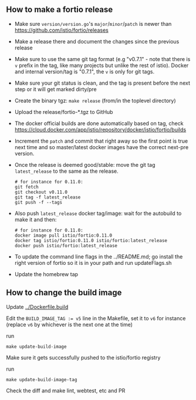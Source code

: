 ## How to make a fortio release

- Make sure `version/version.go`'s `major`/`minor`/`patch` is newer than https://github.com/istio/fortio/releases

- Make a release there and document the changes since the previous release

- Make sure to use the same git tag format (e.g "v0.7.1" - note that there is `v` prefix in the tag, like many projects but unlike the rest of istio). Docker and internal version/tag is "0.7.1", the `v` is only for git tags.

- Make sure your git status is clean, and the tag is present before the next step or it will get marked dirty/pre

- Create the binary tgz: `make release` (from/in the toplevel directory)

- Upload the release/fortio-\*.tgz to GitHub

- The docker official builds are done automatically based on tag, check https://cloud.docker.com/app/istio/repository/docker/istio/fortio/builds

- Increment the `patch` and commit that right away so the first point is true next time and so master/latest docker images have the correct next-pre version.

- Once the release is deemed good/stable: move the git tag `latest_release` to the same as the release.
  ```
  # for instance for 0.11.0:
  git fetch
  git checkout v0.11.0
  git tag -f latest_release
  git push -f --tags
  ```

- Also push `latest_release` docker tag/image: wait for the autobuild to make it and then:
  ```
  # for instance for 0.11.0:
  docker image pull istio/fortio:0.11.0
  docker tag istio/fortio:0.11.0 istio/fortio:latest_release
  docker push istio/fortio:latest_release
  ```

- To update the command line flags in the ../README.md; go install the right version of fortio so it is in your path and run updateFlags.sh

- Update the homebrew tap

## How to change the build image

Update [../Dockerfile.build](../Dockerfile.build)

Edit the `BUILD_IMAGE_TAG := v5` line in the Makefile, set it to `v6`
for instance (replace `v6` by whichever is the next one at the time)

run
```
make update-build-image
```

Make sure it gets successfully pushed to the istio/fortio registry

run
```
make update-build-image-tag
```

Check the diff and make lint, webtest, etc and PR

